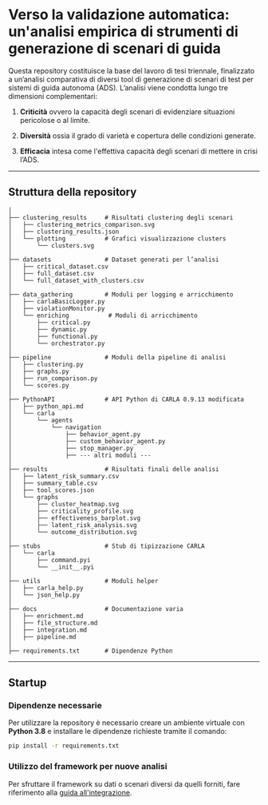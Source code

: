 # Verso la validazione automatica: un'analisi empirica di strumenti di generazione di scenari di guida

Questa repository costituisce la base del lavoro di tesi triennale, finalizzato a un’analisi comparativa di diversi tool di generazione di scenari di test per sistemi di guida autonoma (ADS).
L’analisi viene condotta lungo tre dimensioni complementari:

1. **Criticità** ovvero la capacità degli scenari di evidenziare situazioni pericolose o al limite.

2. **Diversità** ossia il grado di varietà e copertura delle condizioni generate.

3. **Efficacia** intesa come l'effettiva capacità degli scenari di mettere in crisi l’ADS.
---
## Struttura della repository

```
│
├── clustering_results     # Risultati clustering degli scenari
│   ├── clustering_metrics_comparison.svg
│   ├── clustering_results.json
│   └── plotting           # Grafici visualizzazione clusters
│       └── clusters.svg
│
├── datasets               # Dataset generati per l’analisi
│   ├── critical_dataset.csv
│   ├── full_dataset.csv
│   └── full_dataset_with_clusters.csv
│
├── data_gathering         # Moduli per logging e arricchimento
│   ├── carlaBasicLogger.py
│   ├── violationMonitor.py
│   └── enriching           # Moduli di arricchimento
│       ├── critical.py
│       ├── dynamic.py
│       ├── functional.py
│       └── orchestrator.py
│
├── pipeline               # Moduli della pipeline di analisi
│   ├── clustering.py
│   ├── graphs.py
│   ├── run_comparison.py
│   └── scores.py
│
├── PythonAPI              # API Python di CARLA 0.9.13 modificata
│   ├── python_api.md
│   └── carla
│       └── agents
│           └── navigation
│               ├── behavior_agent.py
│               ├── custom_behavior_agent.py
│               ├── stop_manager.py
│               ├── --- altri moduli ---
│
├── results                # Risultati finali delle analisi
│   ├── latent_risk_summary.csv
│   ├── summary_table.csv
│   ├── tool_scores.json
│   └── graphs
│       ├── cluster_heatmap.svg
│       ├── criticality_profile.svg
│       ├── effectiveness_barplot.svg
│       ├── latent_risk_analysis.svg
│       └── outcome_distribution.svg
│
├── stubs                  # Stub di tipizzazione CARLA
│   └── carla
│       ├── command.pyi
│       └── __init__.pyi
│
├── utils                  # Moduli helper
│   ├── carla_help.py
│   └── json_help.py
│
├── docs                   # Documentazione varia
│   ├── enrichment.md
│   ├── file_structure.md
│   ├── integration.md
│   ├── pipeline.md
│
├── requirements.txt       # Dipendenze Python
```
---
## Startup
### Dipendenze necessarie
Per utilizzare la repository è necessario creare un ambiente virtuale con **Python 3.8** e installare le dipendenze richieste tramite il comando:
```bash
pip install -r requirements.txt
```

### Utilizzo del framework per nuove analisi

Per sfruttare il framework su dati o scenari diversi da quelli forniti, fare riferimento alla 
[guida all'integrazione](docs/integration.md).

